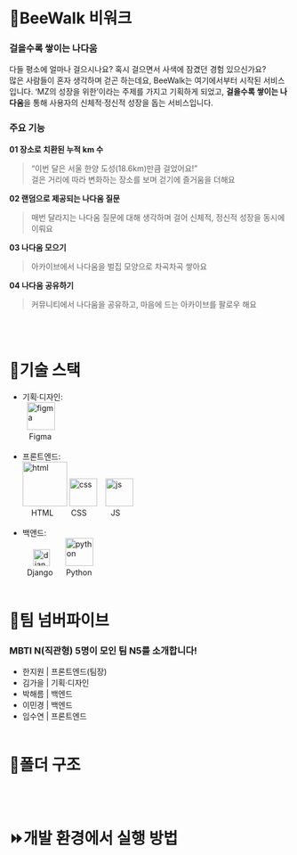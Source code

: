 # 🚶BeeWalk 비워크
### **걸을수록 쌓이는 나다움**
다들 평소에 얼마나 걸으시나요? 혹시 걸으면서 사색에 잠겼던 경험 있으신가요?     
많은 사람들이 혼자 생각하며 걷곤 하는데요, BeeWalk는 여기에서부터 시작된 서비스입니다. ‘MZ의 성장을 위한’이라는 주제를 가지고 기획하게 되었고, **걸을수록 쌓이는 나다움**을 통해 사용자의 신체적·정신적 성장을 돕는 서비스입니다.
### **주요 기능**
**01 장소로 치환된 누적 km 수**
>“이번 달은 서울 한양 도성(18.6km)만큼 걸었어요!”   
걸은 거리에 따라 변화하는 장소를 보며 걷기에 즐거움을 더해요
>
**02 랜덤으로 제공되는 나다움 질문**
>매번 달라지는 나다움 질문에 대해 생각하며 걸어 신체적, 정신적 성장을 동시에 이뤄요
>
**03 나다움 모으기**
>아카이브에서 나다움을 벌집 모양으로 차곡차곡 쌓아요
>
**04 나다움 공유하기**
>커뮤니티에서 나다움을 공유하고, 마음에 드는 아카이브를 팔로우 해요
>
<br><br>
# 🔧기술 스택
* 기획·디자인:    
  &nbsp;&nbsp;<img src="https://encrypted-tbn0.gstatic.com/images?q=tbn:ANd9GcSoUX5LMRa7atIsNfl0nP3DaUaV4URhV0PHfA&s" alt="figma" width="50">   
  &nbsp;&nbsp;&nbsp;Figma
  <br><br>
* 프론트엔드:    
<img src="https://kinsta.com/wp-content/uploads/2021/03/HTML-5-Badge-Logo.png" alt="html" width="80"> <img src="https://diziglobalsolution.com/wp-content/uploads/2023/04/logo-css-3-1536.png" alt="css" width="50"> &nbsp;&nbsp; <img src="https://upload.wikimedia.org/wikipedia/commons/thumb/6/6a/JavaScript-logo.png/800px-JavaScript-logo.png" alt="js" width="50">    
  &nbsp;&nbsp;&nbsp;&nbsp;HTML&nbsp;&nbsp;&nbsp;&nbsp;&nbsp;&nbsp;&nbsp;&nbsp;CSS&nbsp;&nbsp;&nbsp;&nbsp;&nbsp;&nbsp;&nbsp;&nbsp;&nbsp;&nbsp;&nbsp;JS
  <br><br>
* 백앤드:   
  &nbsp;&nbsp;&nbsp;&nbsp;&nbsp;<img src="https://static-00.iconduck.com/assets.00/django-icon-1606x2048-lwmw1z73.png" alt="django" width="30">&nbsp;&nbsp;&nbsp;&nbsp;&nbsp;&nbsp; <img src="https://i.pinimg.com/originals/82/a2/18/82a2188c985ce75402ae44fc43fe7e5e.png" alt="python" width="50">    
  &nbsp;&nbsp;Django &nbsp;&nbsp;&nbsp;&nbsp;&nbsp;Python
<br><br>
# 🤚팀 넘버파이브
### **MBTI N(직관형) 5명이 모인 팀 N5를 소개합니다!**
* 한지원 | 프론트엔드(팀장)
* 김가을 | 기획·디자인
* 박해름 | 백엔드
* 이민경 | 백엔드
* 임수연 | 프론트엔드
<br><br>
# 📁폴더 구조
<br><br>
# ⏩개발 환경에서 실행 방법
